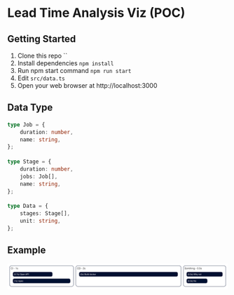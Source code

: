 # Lead Time Analysis Viz (POC)

## Getting Started

1. Clone this repo ``
2. Install dependencies `npm install`
3. Run npm start command `npm run start`
4. Edit `src/data.ts`
5. Open your web browser at http://localhost:3000

## Data Type

```typescript
type Job = {
	duration: number,
	name: string,
};

type Stage = {
	duration: number,
	jobs: Job[],
	name: string,
};

type Data = {
	stages: Stage[],
	unit: string,
};
```

## Example

![img.png](img.png)
